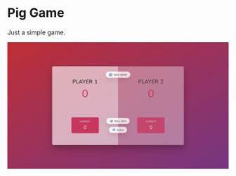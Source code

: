 
# Pig Game




Just a simple game.



![Logo](https://github.com/Sumitsh28/PigGame/blob/main/file%20(1).png?raw=true)


